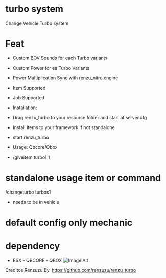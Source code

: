# turbo system
Change Vehicle Turbo system

# Feat
- Custom BOV Sounds for each Turbo variants
- Custom Power for ea Turbo Variants
- Power Multiplication Sync with renzu_nitro,engine
- Item Supported
- Job Supported


- Installation:
- Drag renzu_turbo to your resource folder and start at server.cfg
- Install Items to your framework if not standalone
- start renzu_turbo
- Usage:
  Qbcore/Qbox 
- /giveitem turbo1 1


# standalone usage item or command
/changeturbo turbos1
- needs to be in vehicle

# default config only mechanic

# dependency 
- ESX - QBCORE - QBOX
![Image Alt](**image_url**)


Creditos Renzuzu By.
https://github.com/renzuzu/renzu_turbo
